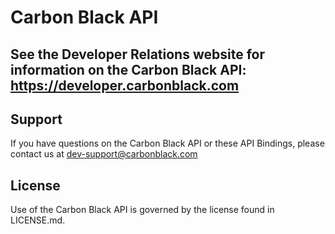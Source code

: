 # Carbon Black API 

## See the Developer Relations website for information on the Carbon Black API: https://developer.carbonblack.com

## Support

If you have questions on the Carbon Black API or these API Bindings, please contact us at dev-support@carbonblack.com

## License

Use of the Carbon Black API is governed by the license found in LICENSE.md.
